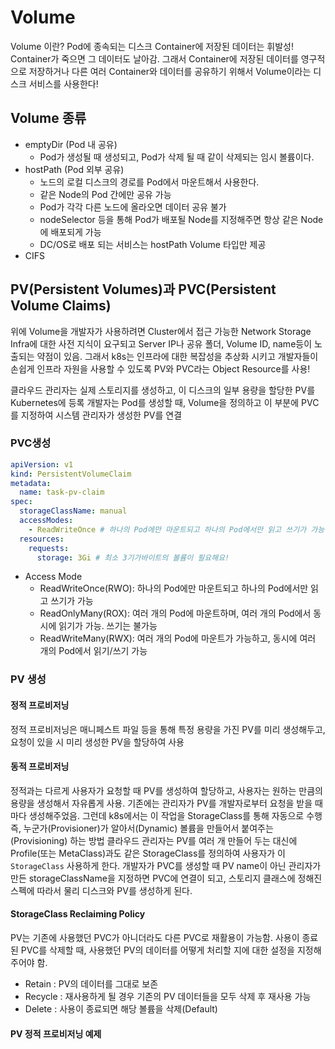 # Volume
Volume 이란? Pod에 종속되는 디스크 
Container에 저장된 데이터는 휘발성! Container가 죽으면 그 데이터도 날아감. 
그래서 Container에 저장된 데이터를 영구적으로 저장하거나 다른 여러 Container와 데이터를 공유하기 위해서 Volume이라는 디스크 서비스를 사용한다! 

 
## Volume 종류 
* emptyDir (Pod 내 공유) 
  * Pod가 생성될 때 생성되고, Pod가 삭제 될 때 같이 삭제되는 임시 볼륨이다. 
* hostPath (Pod 외부 공유) 
  * 노드의 로컬 디스크의 경로를 Pod에서 마운트해서 사용한다. 
  * 같은 Node의 Pod 간에만 공유 가능 
  * Pod가 각각 다른 노드에 올라오면 데이터 공유 불가 
  * nodeSelector 등을 통해 Pod가 배포될 Node를 지정해주면 항상 같은 Node에 배포되게 가능 
  * DC/OS로 배포 되는 서비스는 hostPath Volume 타입만 제공 
* CIFS

## PV(Persistent Volumes)과 PVC(Persistent Volume Claims) 
위에 Volume을 개발자가 사용하려면 Cluster에서 접근 가능한 Network Storage Infra에 대한 사전 지식이 요구되고 Server IP나 공유 폴더, Volume ID, name등이 노출되는 약점이 있음. 
그래서 k8s는 인프라에 대한 복잡성을 추상화 시키고 개발자들이 손쉽게 인프라 자원을 사용할 수 있도록 PV와 PVC라는 Object Resource를 사용! 
 
클라우드 관리자는 실제 스토리지를 생성하고, 이 디스크의 일부 용량을 할당한 PV를 Kubernetes에 등록 
개발자는 Pod를 생성할 때, Volume을 정의하고 이 부분에 PVC를 지정하여 시스템 관리자가 생성한 PV를 연결 

### PVC생성
```yml
apiVersion: v1
kind: PersistentVolumeClaim
metadata:
  name: task-pv-claim
spec:
  storageClassName: manual
  accessModes:
    - ReadWriteOnce # 하나의 Pod에만 마운트되고 하나의 Pod에서만 읽고 쓰기가 가능
  resources:
    requests:
      storage: 3Gi # 최소 3기가바이트의 볼륨이 필요해요!
```
* Access Mode 
  * ReadWriteOnce(RWO): 하나의 Pod에만 마운트되고 하나의 Pod에서만 읽고 쓰기가 가능
  * ReadOnlyMany(ROX): 여러 개의 Pod에 마운트하며, 여러 개의 Pod에서 동시에 읽기가 가능. 쓰기는 불가능
  * ReadWriteMany(RWX): 여러 개의 Pod에 마운트가 가능하고, 동시에 여러 개의 Pod에서 읽기/쓰기 가능
 
### PV 생성 
#### 정적 프로비저닝 
정적 프로비저닝은 매니페스트 파일 등을 통해 특정 용량을 가진 PV를 미리 생성해두고, 요청이 있을 시 미리 생성한 PV을 할당하여 사용 
#### 동적 프로비저닝 
정적과는 다르게 사용자가 요청할 때 PV를 생성하여 할당하고, 사용자는 원하는 만큼의 용량을 생성해서 자유롭게 사용.
기존에는 관리자가 PV를 개발자로부터 요청을 받을 때마다 생성해주었음. 그런데 k8s에서는 이 작업을 StorageClass를 통해 자동으로 수행
즉, 누군가(Provisioner)가 알아서(Dynamic) 볼륨을 만들어서 붙여주는(Provisioning) 하는 방법 
클라우드 관리자는 PV를 여러 개 만들어 두는 대신에 Profile(또는 MetaClass)과도 같은 StorageClass를 정의하여 사용자가 이 `StorageClass` 사용하게 한다.
개발자가 PVC를 생성할 때 PV name이 아닌 관리자가 만든 storageClassName을 지정하면 PVC에 연결이 되고, 스토리지 클래스에 정해진 스펙에 따라서 물리 디스크와 PV를 생성하게 된다.

#### StorageClass Reclaiming Policy 
PV는 기존에 사용했던 PVC가 아니더라도 다른 PVC로 재활용이 가능함. 사용이 종료된 PVC를 삭제할 때, 사용했던 PV의 데이터를 어떻게 처리할 지에 대한 설정을 지정해주어야 함. 
* Retain : PV의 데이터를 그대로 보존 
* Recycle : 재사용하게 될 경우 기존의 PV 데이터들을 모두 삭제 후 재사용 가능 
* Delete : 사용이 종료되면 해당 볼륨을 삭제(Default) 


#### PV 정적 프로비저닝 예제
